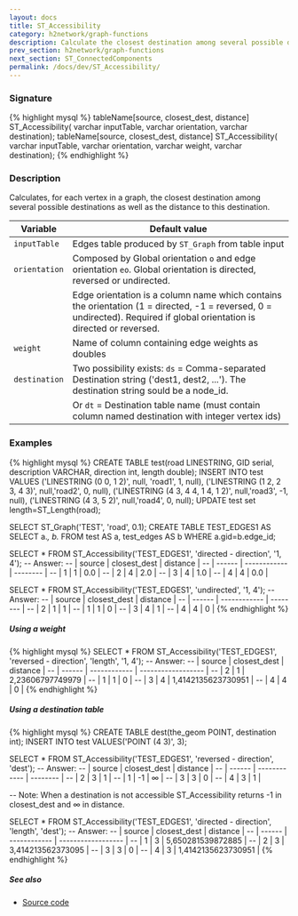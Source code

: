 ```yaml
---
layout: docs
title: ST_Accessibility
category: h2network/graph-functions
description: Calculate the closest destination among several possible destinations as well as the distance to this destination.
prev_section: h2network/graph-functions
next_section: ST_ConnectedComponents
permalink: /docs/dev/ST_Accessibility/
---
```


### Signature

{% highlight mysql %}
tableName[source, closest_dest, distance] ST_Accessibility(
   varchar inputTable, varchar orientation, varchar destination);
tableName[source, closest_dest, distance] ST_Accessibility(
   varchar inputTable, varchar orientation, varchar weight, 
   varchar destination);
{% endhighlight %}

### Description
Calculates, for each vertex in a graph, the closest destination
among several possible destinations as well as the distance to this
destination.

|    Variable   |                                                                              Default value                                                                              |
| ------------- | ----------------------------------------------------------------------------------------------------------------------------------------------------------------------- |
| `inputTable`  | Edges table produced by `ST_Graph` from table input                                                                                                                     |
| `orientation` | Composed by Global orientation `o` and edge orientation `eo`. Global orientation is directed, reversed or undirected.                                                   |
|               | Edge orientation is a column name which contains the orientation (1 = directed, -1 = reversed, 0 = undirected). Required if global orientation is directed or reversed. |
| `weight`      | Name of column containing edge weights as doubles                                                                                                                       |
| `destination` | Two possibility exists: `ds` = Comma-separated Destination string ('dest1, dest2, ...'). The destination string sould be a node_id.                                     |
|               | Or `dt` = Destination table name (must contain column named destination with integer vertex ids)                                                                        |

### Examples

{% highlight mysql %}
CREATE TABLE test(road LINESTRING, GID serial, description VARCHAR,
                  direction int, length double);
INSERT INTO test VALUES
('LINESTRING (0 0, 1 2)', null, 'road1', 1, null),
('LINESTRING (1 2, 2 3, 4 3)', null,'road2', 0, null),
('LINESTRING (4 3, 4 4, 1 4, 1 2)', null,'road3', -1, null),
('LINESTRING (4 3, 5 2)', null,'road4', 0, null);
UPDATE test set length=ST_Length(road);

SELECT ST_Graph('TEST', 'road', 0.1);
CREATE TABLE TEST_EDGES1 AS SELECT a.*, b.* FROM test AS a, 
   test_edges AS b WHERE a.gid=b.edge_id;

SELECT * FROM ST_Accessibility('TEST_EDGES1', 'directed - 
                               direction', '1, 4');
-- Answer: 
-- | source | closest_dest | distance |
-- | ------ | ------------ | -------- |
-- |      1 |            1 |      0.0 |
-- |      2 |            4 |      2.0 |
-- |      3 |            4 |      1.0 |
-- |      4 |            4 |      0.0 |

SELECT * FROM ST_Accessibility('TEST_EDGES1', 'undirected', 
                               '1, 4');
-- Answer: 
-- | source | closest_dest | distance |
-- | ------ | ------------ | -------- |
-- |      2 |            1 |        1 |
-- |      1 |            1 |        0 |
-- |      3 |            4 |        1 |
-- |      4 |            4 |        0 |
{% endhighlight %}

##### Using a weight

{% highlight mysql %}
SELECT * FROM ST_Accessibility('TEST_EDGES1', 'reversed - 
                               direction', 'length', '1, 4');
-- Answer: 
-- | source | closest_dest |      distance      |
-- | ------ | ------------ | ------------------ |
-- |      2 |            1 | 2,23606797749979   |
-- |      1 |            1 | 0                  |
-- |      3 |            4 | 1,4142135623730951 |
-- |      4 |            4 | 0                  |
{% endhighlight %}

##### Using a destination table

{% highlight mysql %}
CREATE TABLE dest(the_geom POINT, destination int);
INSERT INTO test VALUES('POINT (4 3)', 3);

SELECT * FROM ST_Accessibility('TEST_EDGES1', 'reversed - 
                               direction', 'dest');
-- Answer: 
-- | source | closest_dest | distance |
-- | ------ | ------------ | -------- |
-- |      2 |            3 | 1        |
-- |      1 |           -1 | ∞        |
-- |      3 |            3 | 0        |
-- |      4 |            3 | 1        |

-- Note: When a destination is not accessible ST_Accessibility
returns -1 in closest_dest and ∞ in distance.

SELECT * FROM ST_Accessibility('TEST_EDGES1', 'directed - 
                               direction', 'length', 'dest');
-- Answer: 
-- | source | closest_dest |      distance      |
-- | ------ | ------------ | ------------------ |
-- |      1 |            3 | 5,650281539872885  |
-- |      2 |            3 | 3,414213562373095  |
-- |      3 |            3 | 0                  |
-- |      4 |            3 | 1,4142135623730951 |
{% endhighlight %}

##### See also

* <a href="https://github.com/irstv/H2GIS/blob/d3c753049f80b83ab85271508550bf92365fb314/h2network/src/main/java/org/h2gis/network/graph_creator/ST_Accessibility.java" target="_blank">Source code</a>
